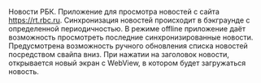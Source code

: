 Новости РБК.
Приложение для просмотра новостей с сайта https://rt.rbc.ru. 
Синхронизация новостей происходит в бэкграунде с определенной периодичностью. 
В режиме offline приложение даёт возможность просмотреть последние синхронизированные новости. 
Предусмотрена возможность ручного обновления списка новостей посредством свайпа вниз. 
При нажатии на заголовок новости, открывается новый экран с WebView, в котором будет загружаться новость.
